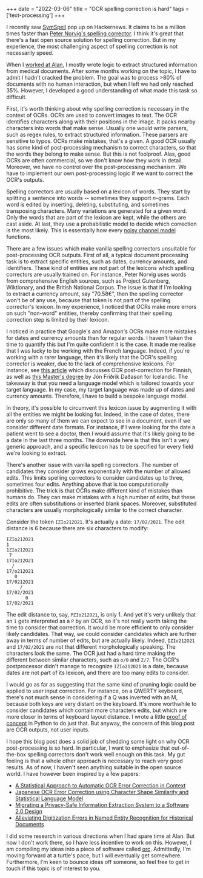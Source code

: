 +++
date = "2022-03-06"
title = "OCR spelling correction is hard"
tags = ['text-processing']
+++

I recently saw [SymSpell](https://news.ycombinator.com/item?id=30576435) pop up on Hackernews. It claims to be a million times faster than [Peter Norvig's spelling corrector](https://norvig.com/spell-correct.html). I think it's great that there's a fast open source solution for spelling correction. But in my experience, the most challenging aspect of spelling correction is not necessarily speed.

When I [worked at Alan](/blog/one-year-at-alan), I mostly wrote logic to extract structured information from medical documents. After some months working on the topic, I have to admit I hadn't cracked the problem. The goal was to process >80% of documents with no human interaction, but when I left we had only reached 35%. However, I developed a good understanding of what made this task so difficult.

First, it's worth thinking about why spelling correction is necessary in the context of OCRs. OCRs are used to convert images to text. The OCR identifies characters along with their positions in the image. It packs nearby characters into words that make sense. Usually one would write parsers, such as regex rules, to extract structured information. These parsers are sensitive to typos. OCRs make mistakes, that's a given. A good OCR usually has some kind of post-processing mechanism to correct characters, so that the words they belong to make sense. But this is not foolproof. Alas, good OCRs are often commercial, so we don't know how they work in detail. Moreover, we have no control over the post-processing mechanism. We have to implement our own post-processing logic if we want to correct the OCR's outputs.

Spelling correctors are usually based on a lexicon of words. They start by splitting a sentence into words -- sometimes they support $n$-grams. Each word is edited by inserting, deleting, substituting, and sometimes transposing characters. Many variations are generated for a given word. Only the words that are part of the lexicon are kept, while the others are cast aside. At last, they use a probabilistic model to decide which correction is the most likely. This is essentially how every [noisy channel model](https://en.wikipedia.org/wiki/Noisy_channel_model) functions.

There are a few issues which make vanilla spelling correctors unsuitable for post-processing OCR outputs. First of all, a typical document processing task is to extract specific entities, such as dates, currency amounts, and identifiers. These kind of entities are not part of the lexicons which spelling correctors are usually trained on. For instance, Peter Norvig uses words from comprehensive English sources, such as Project Gutenberg, Wiktionary, and the British National Corpus. The issue is that if I'm looking to extract a currency amount, say "70.58€", then the spelling corrector won't be of any use, because that token is not part of the spelling corrector's lexicon. In my experience, I noticed that OCRs make more errors on such "non-word" entities, thereby confirming that their spelling correction step is limited by their lexicon.

I noticed in practice that Google's and Amazon's OCRs make more mistakes for dates and currency amounts than for regular words. I haven't taken the time to quantify this but I'm quite confident it is the case. It made me realise that I was lucky to be working with the French language. Indeed, if you're working with a rarer language, then it's likely that the OCR's spelling corrector is weaker, due to the lack of comprehensive lexicons. For instance, see [this article](https://arxiv.org/pdf/2011.03502.pdf) which discusses OCR post-correction for Finnish, as well as [this Master's degree](https://skemman.is/bitstream/1946/12085/1/Post-Correction%20of%20Icelandic%20OCR%20Text.pdf) by Jón Friðrik Daðason for Icelandic. The takeaway is that you need a language model which is tailored towards your target language. In my case, my target language was made up of dates and currency amounts. Therefore, I have to build a bespoke language model.

In theory, it's possible to circumvent this lexicon issue by augmenting it with all the entities we might be looking for. Indeed, in the case of dates, there are only so many of them we can expect to see in a document, even if we consider different date formats. For instance, if I were looking for the date a patient went to see a doctor, then I would assume that it's likely going to be a date in the last three months. The downside here is that this isn't a very generic approach, and a specific lexicon has to be specified for every field we're looking to extract.

There's another issue with vanilla spelling correctors. The number of candidates they consider grows exponentially with the number of allowed edits. This limits spelling correctors to consider candidates up to three, sometimes four edits. Anything above that is too computationally prohibitive. The trick is that OCRs make different kind of mistakes than humans do. They can make mistakes with a high number of edits, but these edits are often substitutions or inserted blank spaces. Moreover, substituted characters are usually morphologically similar to the correct character.

Consider the token `IZIo212O21`. It's actually a date: `17/02/2021`. The edit distance is 6 because there are six characters to modify:

```
IZIo212O21
1
1ZIo212O21
 7
17Io212O21
  /
17/o212O21
   0
17/0212O21
     /
17/02/2O21
       0
17/02/2021
```

The edit distance to, say, `PZIo212O21`, is only 1. And yet it's very unlikely that an `I` gets interpreted as a `P` by an OCR, so it's not really worth taking the time to consider that correction. It would be more efficient to only consider likely candidates. That way, we could consider candidates which are further away in terms of number of edits, but are actually likely. Indeed, `IZIo212O21` and `17/02/2021` are not that different morphologically speaking. The characters look the same. The OCR just had a hard time making the different between similar characters, such as `o/0` and `Z/7`. The OCR's postprocessor didn't manage to recognize `IZIo212O21` is a date, because dates are not part of its lexicon, and there are too many edits to consider.

I would go as far as suggesting that the same kind of pruning logic could be applied to user input correction. For instance, on a QWERTY keyboard, there's not much sense in considering if a Q was inverted with an M, because both keys are very distant on the keyboard. It's more worthwhile to consider candidates which contain more characters edits, but which are more closer in terms of keyboard layout distance. I wrote a little [proof of concept](https://github.com/MaxHalford/clavier) in Python to do just that. But anyway, the concern of this blog post are OCR outputs, not user inputs.

I hope this blog post does a solid job of shedding some light on why OCR post-processing is so hard. In particular, I want to emphasize that out-of-the-box spelling correctors don't work well enough on this task. My gut feeling is that a whole other approach is necessary to reach very good results. As of now, I haven't seen anything suitable in the open source world. I have however been inspired by a few papers:

- [A Statistical Approach to Automatic OCR Error Correction in Context](https://aclanthology.org/W96-0108.pdf)
- [Japanese OCR Error Correction using Character Shape Similarity and Statistical Language Model](https://aclanthology.org/P98-2152.pdf)
- [Migrating a Privacy-Safe Information Extraction System to a Software 2.0 Design](http://cidrdb.org/cidr2020/papers/p31-sheng-cidr20.pdf)
- [Alleviating Digitization Errors in Named Entity Recognition for Historical Documents](https://aclanthology.org/2020.conll-1.35.pdf)

I did some research in various directions when I had spare time at Alan. But now I don't work there, so I have less incentive to work on this. However, I am compiling my ideas into a piece of software called [orc](https://github.com/MaxHalford/orc). Admittedly, I'm moving forward at a turtle's pace, but I will eventually get somewhere. Furthermore, I'm keen to bounce ideas off someone, so feel free to get in touch if this topic is of interest to you.
